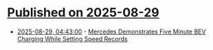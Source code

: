 # [Published on 2025-08-29](index.md)

* [2025-08-29, 04:43:00](https://soylentnews.org/article.pl?sid=25/08/28/1214205&from=rss) - [Mercedes Demonstrates Five Minute BEV Charging While Setting Speed Records](https://soylentnews.org/article.pl?sid=25/08/28/1214205&from=rss)
